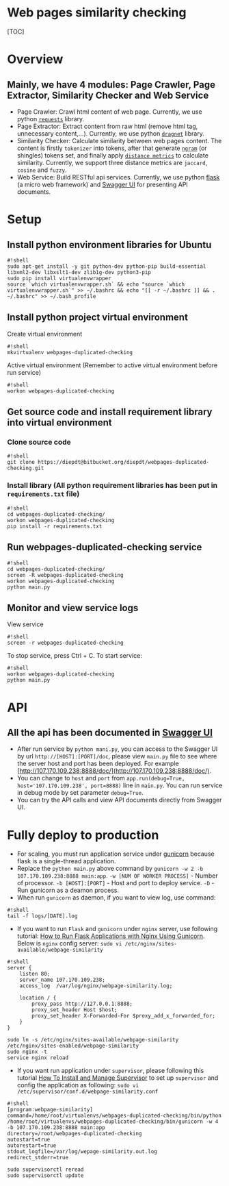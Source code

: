 # Web pages similarity checking #

[TOC]

# Overview #
## Mainly, we have 4 modules: Page Crawler, Page Extractor, Similarity Checker and Web Service ##
* Page Crawler: Crawl html content of web page. Currently, we use python [`requests`](https://github.com/kennethreitz/requests) library.
* Page Extractor: Extract content from raw html (remove html tag, unnecessary content,...). Currently, we use python [`dragnet`](https://github.com/seomoz/dragnet)  library.
* Similarity Checker: Calculate similarity between web pages content. The content is firstly `tokenizer` into tokens, after that generate [`ngram`](https://en.wikipedia.org/wiki/N-gram) (or shingles) tokens set, and finally apply [`distance metrics`](http://dataaspirant.com/2015/04/11/five-most-popular-similarity-measures-implementation-in-python/) to calculate similarity. Currently, we support three distance metrics are `jaccard`, `cosine` and `fuzzy`.
* Web Service: Build RESTful api services. Currently, we use python [flask](http://flask.pocoo.org/) (a micro web framework) and [Swagger UI](http://swagger.io/) for presenting API documents.
# Setup #
## Install python environment libraries for Ubuntu ##
```
#!shell
sudo apt-get install -y git python-dev python-pip build-essential libxml2-dev libxslt1-dev zlib1g-dev python3-pip
sudo pip install virtualenvwrapper
source `which virtualenvwrapper.sh` && echo "source `which virtualenvwrapper.sh`" >> ~/.bashrc && echo "[[ -r ~/.bashrc ]] && . ~/.bashrc" >> ~/.bash_profile

```
## Install python project virtual environment ##
Create virtual environment
```
#!shell
mkvirtualenv webpages-duplicated-checking

```
Active virtual environment (Remember to active virtual environment before run service)
```
#!shell
workon webpages-duplicated-checking

```
## Get source code and install requirement library into virtual environment ##
### Clone source code ###
```
#!shell
git clone https://diepdt@bitbucket.org/diepdt/webpages-duplicated-checking.git

```
### Install library (All python requirement libraries has been put in `requirements.txt` file) ###
```
#!shell
cd webpages-duplicated-checking/
workon webpages-duplicated-checking
pip install -r requirements.txt

```
## Run webpages-duplicated-checking service ##
```
#!shell
cd webpages-duplicated-checking/
screen -R webpages-duplicated-checking
workon webpages-duplicated-checking
python main.py

```
## Monitor and view service logs ##
View service
```
#!shell
screen -r webpages-duplicated-checking

```
To stop service, press Ctrl + C.
To start service:
```
#!shell
workon webpages-duplicated-checking
python main.py

```
# API #
## All the api has been documented in [Swagger UI](http://swagger.io/) ##
* After run service by `python mani.py`, you can access to the Swagger UI by url `http://[HOST]:[PORT]/doc`, please view `main.py` file to see where the server host and port has been deployed. For example [http://107.170.109.238:8888/doc/](http://107.170.109.238:8888/doc/).
* You can change to `host` and `port` from `app.run(debug=True, host='107.170.109.238', port=8888)` line in `main.py`. You can run service in debug mode by set parameter `debug=True`.
* You can try the API calls and view API documents directly from Swagger UI.

# Fully deploy to production #
* For scaling, you must run application service under [gunicorn](http://flask.pocoo.org/docs/0.10/deploying/wsgi-standalone/) because flask is a single-thread application.
* Replace the `python main.py` above command by `gunicorn -w 2 -b 107.170.109.238:8888 main:app`. `-w [NUM OF WORKER PROCESS]` - Number of processor. `-b [HOST]:[PORT]` - Host and port to deploy service. `-D` - Run gunicorn as a deamon process.
* When run `gunicorn` as daemon, if you want to view log, use command:
```
#!shell
tail -f logs/[DATE].log
```
* If you want to run `Flask` and `gunicorn` under `nginx` server, use following tutorial: [How to Run Flask Applications with Nginx Using Gunicorn](http://www.onurguzel.com/how-to-run-flask-applications-with-nginx-using-gunicorn/). Below is `nginx` config server: `sudo vi /etc/nginx/sites-available/webpage-similarity`
```
#!shell
server {
    listen 80;
    server_name 107.170.109.238;
    access_log  /var/log/nginx/webpage-similarity.log;

    location / {
        proxy_pass http://127.0.0.1:8888;
        proxy_set_header Host $host;
        proxy_set_header X-Forwarded-For $proxy_add_x_forwarded_for;
    }
}
```
```
sudo ln -s /etc/nginx/sites-available/webpage-similarity /etc/nginx/sites-enabled/webpage-similarity
sudo nginx -t
service nginx reload
```
* If you want run application under `supervisor`, please following this tutorial [How To Install and Manage Supervisor](https://www.digitalocean.com/community/tutorials/how-to-install-and-manage-supervisor-on-ubuntu-and-debian-vps) to set up `supervisor` and config the application as following: `sudo vi /etc/supervisor/conf.d/webpage-similarity.conf`
```
#!shell
[program:webpage-similarity]
command=/home/root/virtualenvs/webpages-duplicated-checking/bin/python /home/root/virtualenvs/webpages-duplicated-checking/bin/gunicorn -w 4 -b 107.170.109.238:8888 main:app
directory=/root/webpages-duplicated-checking
autostart=true
autorestart=true
stdout_logfile=/var/log/wepage-similarity.out.log
redirect_stderr=true
```
```
sudo supervisorctl reread
sudo supervisorctl update
```